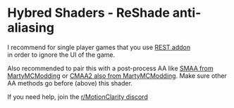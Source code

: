 # Hybred Shaders - ReShade anti-aliasing

I recommend for single player games that you use [REST addon](https://github.com/4lex4nder/ReshadeEffectShaderToggler/releases) \
in order to ignore the UI of the game.

Also recommended to pair this with a post-process AA like [SMAA from MartyMCModding](https://github.com/martymcmodding/iMMERSE) or [CMAA2 also from MartyMCModding](https://gist.github.com/martymcmodding/aee91b22570eb921f12d87173cacda03). Make sure other AA methods go before (above) this shader.

If you need help, join the [r/MotionClarity discord](https://discord.gg/JcKNMmDdpT)
